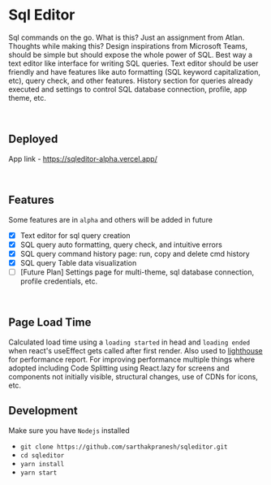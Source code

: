 # Sql Editor

Sql commands on the go. What is this? Just an assignment from Atlan. Thoughts while making this? Design inspirations from Microsoft Teams, should be simple but should expose the whole power of SQL. Best way a text editor like interface for writing SQL queries. Text editor should be user friendly and have features like auto formatting (SQL keyword capitalization, etc), query check, and other features. History section for queries already executed and settings to control SQL database connection, profile, app theme, etc.

<br />

## Deployed

App link - https://sqleditor-alpha.vercel.app/

<br />

## Features
Some features are in `alpha` and others will be added in future
- [x] Text editor for sql query creation
- [x] SQL query auto formatting, query check, and intuitive errors
- [x] SQL query command history page: run, copy and delete cmd history
- [x] SQL query Table data visualization
- [ ] [Future Plan] Settings page for multi-theme, sql database connection, profile credentials, etc.

<br />

## Page Load Time
Calculated load time using a `loading started` in head and `loading ended` when react's useEffect gets called after first render. Also used to [lighthouse]() for performance report. For improving performance multiple things where adopted including Code Splitting using React.lazy for screens and components not initially visible, structural changes, use of CDNs for icons, etc. 
<br />
## Development
Make sure you have `Nodejs` installed
- `git clone https://github.com/sarthakpranesh/sqleditor.git`
- `cd sqleditor`
- `yarn install`
- `yarn start`

<br />
